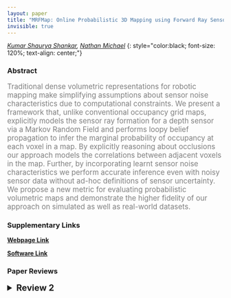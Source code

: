 ```yaml
---
layout: paper
title: "MRFMap: Online Probabilistic 3D Mapping using Forward Ray Sensor Models"
invisible: true
---
```

*[Kumar Shaurya Shankar](https://sites.google.com/site/kumarshaurya/home), [Nathan Michael](https://nmichael.me/)*
{: style="color:black; font-size: 120%; text-align: center;"}

### Abstract
<html><p style="color:gray; font-size: 120%; text-align: justified;">
Traditional dense volumetric representations for robotic mapping make simplifying assumptions about sensor noise characteristics due to computational constraints.  We present a framework that, unlike conventional occupancy grid maps, explicitly models the sensor ray formation for a depth sensor via a Markov Random Field and performs loopy belief propagation to infer the marginal probability of occupancy at each voxel in a map. By explicitly reasoning about occlusions our approach models the correlations between adjacent voxels in the map. Further, by incorporating learnt sensor noise characteristics we perform accurate inference even with noisy sensor data without ad-hoc definitions of sensor uncertainty. We propose a new metric for evaluating probabilistic volumetric maps and demonstrate the higher fidelity of our approach on simulated as well as real-world datasets.
</p></html>

### Supplementary Links
**[Webpage Link](https://mrfmap.github.io/)**  

**[Software Link](https://github.com/mrfmap/mrfmap)**



### Paper Reviews
<details><summary style="font-size:20px;"><b> Review 2</b></summary>
<p style="color:gray; font-size: 120%; text-align: justified;">
## Summary:This paper focuses on occupancy grid mapping. The main contribution is an explicit probabilistic model for the formation of sensor rays used to update a Markov Random Field representation of the environment via the belief propagation algorithm. Unlike most occupancy mapping algorithms, this work takes the correlation between map cells into account and makes the inference scalable via belief propagation. The proposed approach is demonstrated in simulated and real-world experiments using the ICL-NUIM dataset and a Realsense D435 camera.# Recommendation:This is a strong paper with new ideas that are likely to apply to other problems in robot mapping. The strengths of the paper include (1) a precise probabilistic model of forward ray sensing, suitable for RGBD and Lidar sensors, and its use in a Belief Propagation formulation of the occupancy grid mapping problem and (2) comprehensive simulated and real-world experiments and comparisons to Octomap. There are several weaknesses that should be addressed as discussed below. Overall, the paper makes a novel contribution to occupancy mapping, by formulating it as a Markov Random Field and applying Belief Propagation, that will be of interest to the robotics community.# Major Comments: 1. The paper lacks a clear problem statement that specifies the variables of interest and the mapping task rigorously. It is strongly recommended that such a statement is included in a separate section before Sec. III.  2. The paper would benefit from a clear summary of the belief propagation algorithm, specified to the occupancy mapping problem. More precisely, the authors are encouraged to add an algorithm summary at the end of Sec. IV in order to make it possible for the results to be reproduced easily.   3. The scalability of the proposed method is a major concern as there might be millions of voxels and rays in a 3D mapping application. There is no discussion or evaluation of the scalability and memory requirements of the proposed approach as compared, e.g., to Octomap, which scales quite nicely to large environments.# Minor Comments: -- Octomap and related methods are not described in the related work. In general, the related work may be strengthened by including more related work, especially approaches based on Gaussian Process occupancy mapping, e.g.,S. O'Callaghan, F. Ramos, "Gaussian process occupancy maps," IJRR 2012.S. Kim, J. Kim, "Occupancy Mapping and Surface Reconstruction Using Local Gaussian Processes With Kinect Sensors," IEEE Transactions on Cybernetics, 2013.J. Wang, B. Englot, "Fast, accurate gaussian process occupancy maps via test-data octrees and nested Bayesian fusion," ICRA 2016.T. Whelan, R. Salas-Moreno, B. Glocker, A. Davison, and S. Leutenegger, "ElasticFusion: Real-Time Dense SLAM and Light Source Estimation," IJRR 2016.S. Guo, N. Atanasov, "Information Filter Occupancy Mapping using Decomposable Radial Kernels," IROS 2019.T. Schops, T. Sattler, M. Pollefeys, "BAD SLAM: Bundle Adjusted Direct RGB-D SLAM," CVPR 2019. -- The review of the sum-product algorithm is not sufficiently self-contained. In general, the notation in the paper can be improved. For example, for a reader unfamiliar with BP, the unary factor in (7) might be unclear. What is the difference between $o_{N_r}$ and $o^r_{N_r}$ in Eq. (10)?  -- There may be a typo in Eq. (15); there should be a negative sign behind the integration.  -- The approach presented in Sec. III.D seems to use a much simpler model that the exact expression for the range measurement likelihood derived in eq. (18). In detail, the authors resort to a Riemann sum approximation of (18) which does not use $\omega(s)$. This means that essentially a simple model has been used, which could have been defined and explianed from the very beginning, instead of introducing a complex accurate model and abandoning it for the sake of computational complexity.  -- It might be good to discuss, on the basis of the evaluation, to what extend is the independent ray assumption valid. 
</p> </details>

